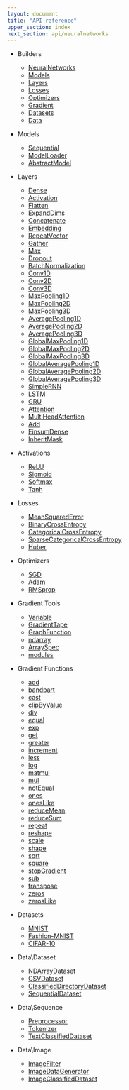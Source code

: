 ```yaml
---
layout: document
title: "API reference"
upper_section: index
next_section: api/neuralnetworks
---
```


- Builders
    - [NeuralNetworks](neuralnetworks.html)
    - [Models](models.html)
    - [Layers](layers.html)
    - [Losses](losses.html)
    - [Optimizers](optimizers.html)
    - [Gradient](gradient.html)
    - [Datasets](datasets.html)
    - [Data](data.html)
- Models
    - [Sequential](sequential.html)
    - [ModelLoader](modelloader.html)
    - [AbstractModel](abstractmodel.html)
- Layers
    - [Dense](dense.html)
    - [Activation](activation.html)
    - [Flatten](flatten.html)
    - [ExpandDims](expanddims.html)
    - [Concatenate](concatenate.html)
    - [Embedding](embedding.html)
    - [RepeatVector](repeatvector.html)
    - [Gather](gather.html)
    - [Max](max.html)
    - [Dropout](dropout.html)
    - [BatchNormalization](batchnormalization.html)
    - [Conv1D](conv1d.html)
    - [Conv2D](conv2d.html)
    - [Conv3D](conv3d.html)
    - [MaxPooling1D](maxpooling1d.html)
    - [MaxPooling2D](maxpooling2d.html)
    - [MaxPooling3D](maxpooling3d.html)
    - [AveragePooling1D](averagepooling1d.html)
    - [AveragePooling2D](averagepooling2d.html)
    - [AveragePooling3D](averagepooling3d.html)
    - [GlobalMaxPooling1D](globalmaxpooling1d.html)
    - [GlobalMaxPooling2D](globalmaxpooling2d.html)
    - [GlobalMaxPooling3D](globalmaxpooling3d.html)
    - [GlobalAveragePooling1D](globalaveragepooling1d.html)
    - [GlobalAveragePooling2D](globalaveragepooling2d.html)
    - [GlobalAveragePooling3D](globalaveragepooling3d.html)
    - [SimpleRNN](simplernn.html)
    - [LSTM](lstm.html)
    - [GRU](gru.html)
    - [Attention](attention.html)
    - [MultiHeadAttention](multiheadattention.html)
    - [Add](addlayer.md)
    - [EinsumDense](einsumdense.md)
    - [InheritMask](inheritmask.md)
- Activations
    - [ReLU](relu.html)
    - [Sigmoid](sigmoid.html)
    - [Softmax](softmax.html)
    - [Tanh](tanh.html)
- Losses
    - [MeanSquaredError](meansquarederror.html)
    - [BinaryCrossEntropy](binarycrossentropy.html)
    - [CategoricalCrossEntropy](categoricalcrossentropy.html)
    - [SparseCategoricalCrossEntropy](sparsecategoricalcrossentropy.html)
    - [Huber](huber.html)
- Optimizers
    - [SGD](sgd.html)
    - [Adam](adam.html)
    - [RMSprop](rmsprop.html)
- Gradient Tools
    - [Variable](variable.html)
    - [GradientTape](gradienttape.html)
    - [GraphFunction](graphfunction.html)
    - [ndarray](ndarraytool.html)
    - [ArraySpec](arrayspec.html)
    - [modules](modules.html)
- Gradient Functions
    - [add](add.html)
    - [bandpart](bandpart.html)
    - [cast](cast.html)
    - [clipByValue](clipbyvalue.html)
    - [div](div.html)
    - [equal](equal.html)
    - [exp](exp.html)
    - [get](get.html)
    - [greater](greater.html)
    - [increment](increment.html)
    - [less](less.html)
    - [log](log.html)
    - [matmul](matmul.html)
    - [mul](mul.html)
    - [notEqual](notequal.html)
    - [ones](ones.html)
    - [onesLike](oneslike.html)
    - [reduceMean](reducemean.html)
    - [reduceSum](reducesum.html)
    - [repeat](repeat.html)
    - [reshape](reshape.html)
    - [scale](scale.html)
    - [shape](shape.html)
    - [sqrt](sqrt.html)
    - [square](square.html)
    - [stopGradient](stopgradient.html)
    - [sub](sub.html)
    - [transpose](transpose.html)
    - [zeros](zeros.html)
    - [zerosLike](zeroslike.html)
- Datasets
    - [MNIST](mnist.html)
    - [Fashion-MNIST](fashionmnist.html)
    - [CIFAR-10](cifar10.html)
- Data\\Dataset
    - [NDArrayDataset](ndarraydataset.html)
    - [CSVDataset](csvdataset.html)
    - [ClassifiedDirectoryDataset](classifieddirectorydataset.html)
    - [SequentialDataset](sequentialdataset.html)
    
- Data\\Sequence
    - [Preprocessor](preprocessor.html)
    - [Tokenizer](tokenizer.html)
    - [TextClassifiedDataset](textclassifieddataset.html)
- Data\\Image
    - [ImageFilter](imagefilter.html)
    - [ImageDataGenerator](imagedatagenerator.html)
    - [ImageClassifiedDataset](imageclassifieddataset.html)
